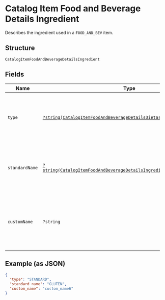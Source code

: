 
# Catalog Item Food and Beverage Details Ingredient

Describes the ingredient used in a `FOOD_AND_BEV` item.

## Structure

`CatalogItemFoodAndBeverageDetailsIngredient`

## Fields

| Name | Type | Tags | Description | Getter | Setter |
|  --- | --- | --- | --- | --- | --- |
| `type` | [`?string(CatalogItemFoodAndBeverageDetailsDietaryPreferenceType)`](../../doc/models/catalog-item-food-and-beverage-details-dietary-preference-type.md) | Optional | The type of dietary preference for the `FOOD_AND_BEV` type of items and integredients. | getType(): ?string | setType(?string type): void |
| `standardName` | [`?string(CatalogItemFoodAndBeverageDetailsIngredientStandardIngredient)`](../../doc/models/catalog-item-food-and-beverage-details-ingredient-standard-ingredient.md) | Optional | Standard ingredients for food and beverage items that are recommended on item creation. | getStandardName(): ?string | setStandardName(?string standardName): void |
| `customName` | `?string` | Optional | The name of a custom user-defined ingredient. This should be null if it's a standard dietary preference. | getCustomName(): ?string | setCustomName(?string customName): void |

## Example (as JSON)

```json
{
  "type": "STANDARD",
  "standard_name": "GLUTEN",
  "custom_name": "custom_name6"
}
```

